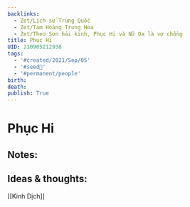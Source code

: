 ```yaml
---
backlinks:
  - Zet/Lịch sử Trung Quốc
  - Zet/Tam Hoàng Trung Hoa
  - Zet/Theo Sơn hải kinh, Phục Hi và Nữ Oa là vợ chồng
title: Phục Hi
UID: 210905212938
tags:
  - '#created/2021/Sep/05'
  - '#seed🥜'
  - '#permanent/people'
birth: 
death: 
publish: True
---
```

# Phục Hi

## Notes:


## Ideas & thoughts:
[[Kinh Dịch]]
